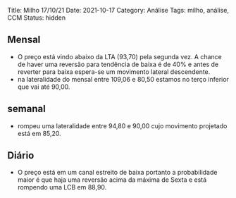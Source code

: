 Title: Milho 17/10/21
Date: 2021-10-17
Category: Análise
Tags: milho, análise, CCM
Status: hidden

## Mensal
* O preço está vindo abaixo da LTA (93,70) pela segunda vez. A chance de haver uma reversão para tendência de baixa é de 40% e antes de reverter para baixa espera-se um movimento lateral descendente.
*  na lateralidade do mensal entre 109,06 e 80,50 estamos no terço inferior que vai até 90,00.

## semanal
* rompeu uma lateralidade entre 94,80 e 90,00 cujo movimento projetado está em 85,20.

## Diário
* O preço está em um canal estreito de baixa portanto a probabilidade maior é que haja uma reversão acima da máxima de Sexta e está rompendo uma LCB em 88,90.
